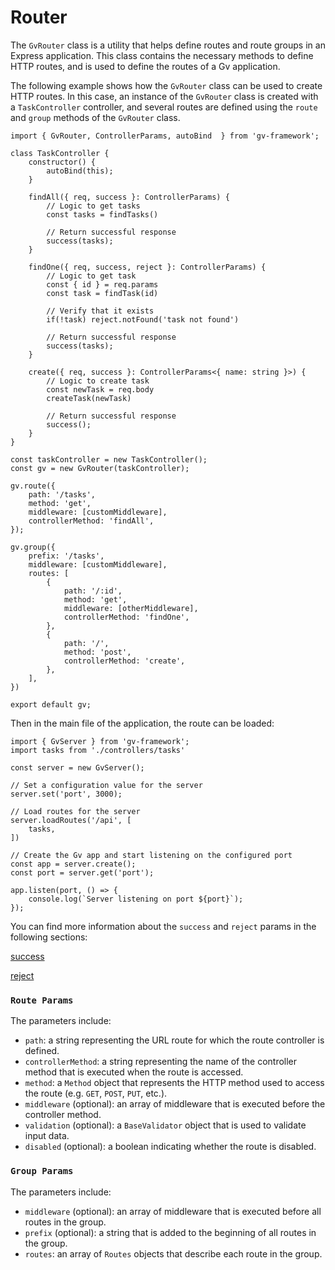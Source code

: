 # Router

The `GvRouter` class is a utility that helps define routes and route groups in an Express application. This class contains the necessary methods to define HTTP routes, and is used to define the routes of a Gv application.

The following example shows how the `GvRouter` class can be used to create HTTP routes. In this case, an instance of the `GvRouter` class is created with a `TaskController` controller, and several routes are defined using the `route` and `group` methods of the `GvRouter` class.

```tsx
import { GvRouter, ControllerParams, autoBind  } from 'gv-framework';

class TaskController {
	constructor() {
		autoBind(this);
	}

	findAll({ req, success }: ControllerParams) {
		// Logic to get tasks
		const tasks = findTasks()

		// Return successful response
		success(tasks);
	}

	findOne({ req, success, reject }: ControllerParams) {
		// Logic to get task
		const { id } = req.params
		const task = findTask(id)

		// Verify that it exists
		if(!task) reject.notFound('task not found')

		// Return successful response
		success(tasks);
	}

	create({ req, success }: ControllerParams<{ name: string }>) {
		// Logic to create task
		const newTask = req.body
		createTask(newTask)

		// Return successful response
		success();
	}
}

const taskController = new TaskController();
const gv = new GvRouter(taskController);

gv.route({
	path: '/tasks',
	method: 'get',
	middleware: [customMiddleware],
	controllerMethod: 'findAll',
});

gv.group({
	prefix: '/tasks',
	middleware: [customMiddleware],
	routes: [
	    {
			path: '/:id',
			method: 'get',
			middleware: [otherMiddleware],
			controllerMethod: 'findOne',
	    },
	    {
			path: '/',
			method: 'post',
			controllerMethod: 'create',
		},
	],
})

export default gv;

```

Then in the main file of the application, the route can be loaded:

```tsx
import { GvServer } from 'gv-framework';
import tasks from './controllers/tasks'

const server = new GvServer();

// Set a configuration value for the server
server.set('port', 3000);

// Load routes for the server
server.loadRoutes('/api', [
	tasks,
])

// Create the Gv app and start listening on the configured port
const app = server.create();
const port = server.get('port');

app.listen(port, () => {
	console.log(`Server listening on port ${port}`);
});

```

You can find more information about the `success` and `reject` params in the following sections:

[success](router/success.md)

[reject](router/reject.md)

### `Route Params`

The parameters include:

- `path`: a string representing the URL route for which the route controller is defined.
- `controllerMethod`: a string representing the name of the controller method that is executed when the route is accessed.
- `method`: a `Method` object that represents the HTTP method used to access the route (e.g. `GET`, `POST`, `PUT`, etc.).
- `middleware` (optional): an array of middleware that is executed before the controller method.
- `validation` (optional): a `BaseValidator` object that is used to validate input data.
- `disabled` (optional): a boolean indicating whether the route is disabled.

### `Group Params`

The parameters include:

- `middleware` (optional): an array of middleware that is executed before all routes in the group.
- `prefix` (optional): a string that is added to the beginning of all routes in the group.
- `routes`: an array of `Routes` objects that describe each route in the group.